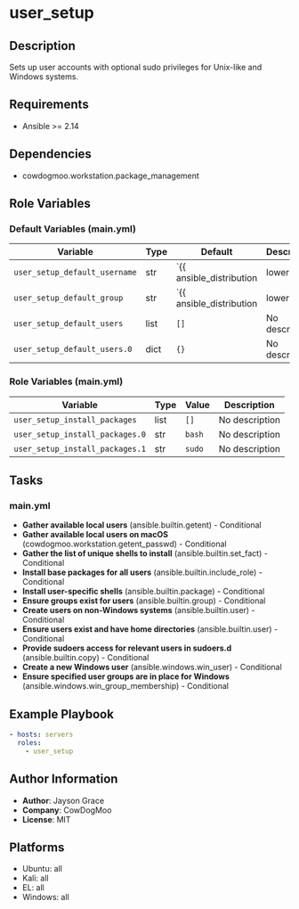 <!-- DOCSIBLE START -->
# user_setup

## Description

Sets up user accounts with optional sudo privileges for Unix-like and Windows systems.

## Requirements

- Ansible >= 2.14

## Dependencies

- cowdogmoo.workstation.package_management

## Role Variables

### Default Variables (main.yml)

| Variable | Type | Default | Description |
|----------|------|---------|-------------|
| `user_setup_default_username` | str | `{{ ansible_distribution | lower }}` | No description |
| `user_setup_default_group` | str | `{{ ansible_distribution | lower }}` | No description |
| `user_setup_default_users` | list | `[]` | No description |
| `user_setup_default_users.0` | dict | `{}` | No description |

### Role Variables (main.yml)

| Variable | Type | Value | Description |
|----------|------|-------|-------------|
| `user_setup_install_packages` | list | `[]` | No description |
| `user_setup_install_packages.0` | str | `bash` | No description |
| `user_setup_install_packages.1` | str | `sudo` | No description |

## Tasks

### main.yml

- **Gather available local users** (ansible.builtin.getent) - Conditional
- **Gather available local users on macOS** (cowdogmoo.workstation.getent_passwd) - Conditional
- **Gather the list of unique shells to install** (ansible.builtin.set_fact) - Conditional
- **Install base packages for all users** (ansible.builtin.include_role) - Conditional
- **Install user-specific shells** (ansible.builtin.package) - Conditional
- **Ensure groups exist for users** (ansible.builtin.group) - Conditional
- **Create users on non-Windows systems** (ansible.builtin.user) - Conditional
- **Ensure users exist and have home directories** (ansible.builtin.user) - Conditional
- **Provide sudoers access for relevant users in sudoers.d** (ansible.builtin.copy) - Conditional
- **Create a new Windows user** (ansible.windows.win_user) - Conditional
- **Ensure specified user groups are in place for Windows** (ansible.windows.win_group_membership) - Conditional

## Example Playbook

```yaml
- hosts: servers
  roles:
    - user_setup
```

## Author Information

- **Author**: Jayson Grace
- **Company**: CowDogMoo
- **License**: MIT

## Platforms

- Ubuntu: all
- Kali: all
- EL: all
- Windows: all
<!-- DOCSIBLE END -->
